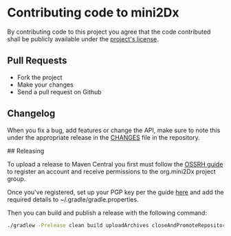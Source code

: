 # Contributing code to mini2Dx

By contributing code to this project you agree that the code contributed shall be publicly available under the [project's license](https://github.com/mini2Dx/mini2Dx/blob/master/LICENSE).

## Pull Requests

* Fork the project
* Make your changes
* Send a pull request on Github

## Changelog

When you fix a bug, add features or change the API, make sure to note this under the appropriate release in the [CHANGES](https://github.com/mini2Dx/mini2Dx/blob/master/CHANGES) file in the repository.

## Releasing

To upload a release to Maven Central you first must follow the [OSSRH guide](http://central.sonatype.org/pages/ossrh-guide.html) to register an account and receive permissions to the org.mini2Dx project group.

Once you've registered, set up your PGP key per the guide [here](http://nemerosa.ghost.io/2015/07/01/publishing-to-the-maven-central-using-gradle/) and add the required details to ~/.gradle/gradle.properties.

Then you can build and publish a release with the following command:
```bash
./gradlew -Prelease clean build uploadArchives closeAndPromoteRepository
```